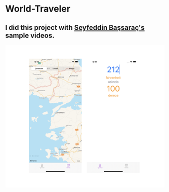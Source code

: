 # World-Traveler

## I did this project with [Seyfeddin Başsaraç's](https://www.youtube.com/watch?v=rpJ-ke3_r_Q&list=PLq4I99QKpIbl02hl7UM3cj-ay1w2Z3Bq6) sample videos.

![Design preview for the Profile card component coding challenge](./img.png)
